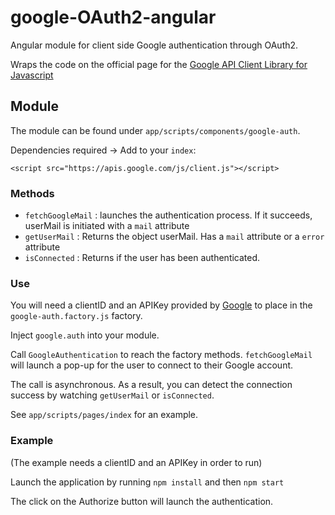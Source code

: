 # google-OAuth2-angular
Angular module for client side Google authentication through OAuth2.

Wraps the code on the official page for the [Google API Client Library for Javascript](https://developers.google.com/api-client-library/javascript/start/start-js)

## Module
The module can be found under `app/scripts/components/google-auth`.

Dependencies required ->
Add to your `index`:

    <script src="https://apis.google.com/js/client.js"></script>

### Methods
* `fetchGoogleMail` : launches the authentication process. If it succeeds, userMail is initiated with a `mail` attribute
* `getUserMail` : Returns the object userMail. Has a `mail` attribute or a `error` attribute
* `isConnected` : Returns if the user has been authenticated.

### Use

You will need a clientID and an APIKey provided by [Google](https://developers.google.com/api-client-library/javascript/features/authentication) 
to place in the `google-auth.factory.js` factory.

Inject `google.auth` into your module.

Call `GoogleAuthentication` to reach the factory methods. `fetchGoogleMail` will launch a pop-up for the user to connect to their Google account.

The call is asynchronous. As a result, you can detect the connection success by watching `getUserMail` or `isConnected`.

See `app/scripts/pages/index` for an example.

### Example
(The example needs a clientID and an APIKey in order to run)

Launch the application by running `npm install` and then `npm start`

The click on the Authorize button will launch the authentication.
